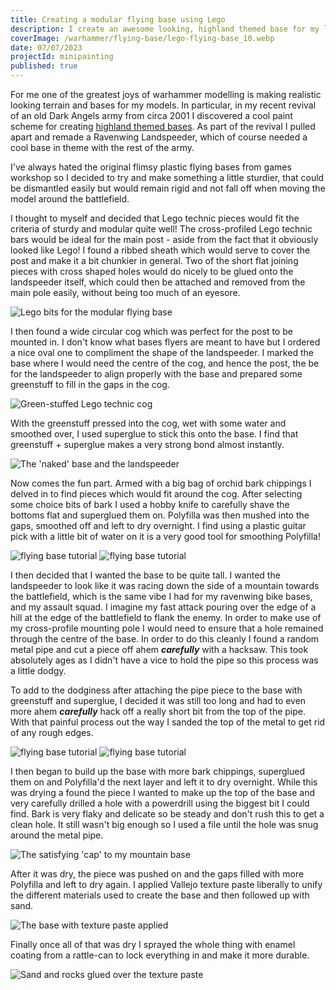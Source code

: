 ```yaml
---
title: Creating a modular flying base using Lego
description: I create an awesome looking, highland themed base for my landspeeder. Specifically I wanted to be able to attach and remove the stand itself separaetly. I used Lego Technic to do this.
coverImage: /warhammer/flying-base/lego-flying-base_10.webp
date: 07/07/2023
projectId: minipainting
published: true
---
```


For me one of the greatest joys of warhammer modelling is making realistic looking terrain and bases for my models. In particular, in my recent revival of an old Dark Angels army from circa 2001 I discovered a cool paint scheme for creating [highland themed bases](highland-themed-warhammer-bases). As part of the revival I pulled apart and remade a Ravenwing Landspeeder, which of course needed a cool base in theme with the rest of the army.

I've always hated the original flimsy plastic flying bases from games workshop so I decided to try and make something a little sturdier, that could be dismantled easily but would remain rigid and not fall off when moving the model around the battlefield. 

I thought to myself and decided that Lego technic pieces would fit the criteria of sturdy and modular quite well! The cross-profiled Lego technic bars would be ideal for the main post - aside from the fact that it obviously looked like Lego! I found a ribbed sheath which would serve to cover the post and make it a bit chunkier in general. Two of the short flat joining pieces with cross shaped holes would do nicely to be glued onto the landspeeder itself, which could then be attached and removed from the main pole easily, without being too much of an eyesore.

![Lego bits for the modular flying base](/warhammer/flying-base/lego-flying-base_0.webp)

I then found a wide circular cog which was perfect for the post to be mounted in. I don't know what bases flyers are meant to have but I ordered a nice oval one to compliment the shape of the landspeeder. I marked the base where I would need the centre of the cog, and hence the post, the be for the landspeeder to align properly with the base and prepared some greenstuff to fill in the gaps in the cog.

![Green-stuffed Lego technic cog](/warhammer/flying-base/lego-flying-base_1.webp)

With the greenstuff pressed into the cog, wet with some water and smoothed over, I used superglue to stick this onto the base. I find that greenstuff + superglue makes a very strong bond almost instantly.

![The 'naked' base and the landspeeder](/warhammer/flying-base/lego-flying-base_3.webp)

Now comes the fun part. Armed with a big bag of orchid bark chippings I delved in to find pieces which would fit around the cog. After selecting some choice bits of bark I used a hobby knife to carefully shave the bottoms flat and superglued them on. Polyfilla was then mushed into the gaps, smoothed off and left to dry overnight. I find using a plastic guitar pick with a little bit of water on it is a very good tool for smoothing Polyfilla!

<div class="image-grid">
    <img 
        src="/images/warhammer/flying-base/lego-flying-base_4.webp" 
        alt="flying base tutorial"
        class="post-image">
    <img
        src="/images/warhammer/flying-base/lego-flying-base_5.webp" 
        alt="flying base tutorial"
        class="post-image">
</div>

I then decided that I wanted the base to be quite tall. I wanted the landspeeder to look like it was racing down the side of a mountain towards the battlefield, which is the same vibe I had for my ravenwing bike bases, and my assault squad. I imagine my fast attack pouring over the edge of a hill at the edge of the battlefield to flank the enemy. In order to make use of my cross-profile mounting pole I would need to ensure that a hole remained through the centre of the base. In order to do this cleanly I found a random metal pipe and cut a piece off ahem ***carefully*** with a hacksaw. This took absolutely ages as I didn't have a vice to hold the pipe so this process was a little dodgy. 

To add to the dodginess after attaching the pipe piece to the base with greenstuff and superglue, I decided it was still too long and had to even more ahem ***carefully*** hack off a really short bit from the top of the pipe. With that painful process out the way I sanded the top of the metal to get rid of any rough edges.

<div class="image-grid">
    <img 
        src="/images/warhammer/flying-base/lego-flying-base_6.webp" 
        alt="flying base tutorial" 
        class="post-image">
    <img
        src="/images/warhammer/flying-base/lego-flying-base_7.webp" 
        alt="flying base tutorial"
        class="post-image">
</div>

I then began to build up the base with more bark chippings, superglued them on and Polyfilla'd the next layer and left it to dry overnight. While this was drying a found the piece I wanted to make up the top of the base and very carefully drilled a hole with a powerdrill using the biggest bit I could find. Bark is very flaky and delicate so be steady and don't rush this to get a clean hole. It still wasn't big enough so I used a file until the hole was snug around the metal pipe.

![The satisfying 'cap' to my mountain base](/warhammer/flying-base/lego-flying-base_8.webp)

After it was dry, the piece was pushed on and the gaps filled with more Polyfilla and left to dry again. I applied Vallejo texture paste liberally to unify the different materials used to create the base and then followed up with sand.

![The base with texture paste applied](/warhammer/flying-base/lego-flying-base_10.webp)

Finally once all of that was dry I sprayed the whole thing with enamel coating from a rattle-can to lock everything in and make it more durable.

![Sand and rocks glued over the texture paste](/warhammer/flying-base/lego-flying-base_9.webp)